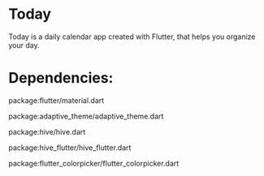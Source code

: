 # Today

Today is a daily calendar app created with Flutter, that helps you organize your day.


# Dependencies:

package:flutter/material.dart

package:adaptive_theme/adaptive_theme.dart

package:hive/hive.dart

package:hive_flutter/hive_flutter.dart

package:flutter_colorpicker/flutter_colorpicker.dart
